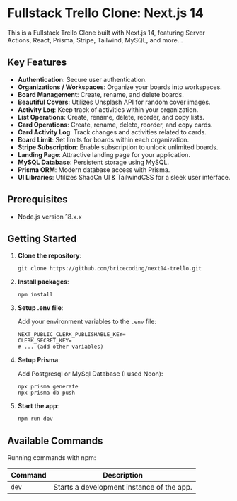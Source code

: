 # Fullstack Trello Clone: Next.js 14

This is a Fullstack Trello Clone built with Next.js 14, featuring Server Actions, React, Prisma, Stripe, Tailwind, MySQL, and more...

## Key Features

- **Authentication**: Secure user authentication.
- **Organizations / Workspaces**: Organize your boards into workspaces.
- **Board Management**: Create, rename, and delete boards.
- **Beautiful Covers**: Utilizes Unsplash API for random cover images.
- **Activity Log**: Keep track of activities within your organization.
- **List Operations**: Create, rename, delete, reorder, and copy lists.
- **Card Operations**: Create, rename, delete, reorder, and copy cards.
- **Card Activity Log**: Track changes and activities related to cards.
- **Board Limit**: Set limits for boards within each organization.
- **Stripe Subscription**: Enable subscription to unlock unlimited boards.
- **Landing Page**: Attractive landing page for your application.
- **MySQL Database**: Persistent storage using MySQL.
- **Prisma ORM**: Modern database access with Prisma.
- **UI Libraries**: Utilizes ShadCn UI & TailwindCSS for a sleek user interface.

## Prerequisites

- Node.js version 18.x.x

## Getting Started

1. **Clone the repository**:

   ```shell
   git clone https://github.com/bricecoding/next14-trello.git
   ```

2. **Install packages**:

   ```shell
   npm install
   ```

3. **Setup .env file**:

   Add your environment variables to the `.env` file:

   ```shell
   NEXT_PUBLIC_CLERK_PUBLISHABLE_KEY=
   CLERK_SECRET_KEY=
   # ... (add other variables)
   ```

4. **Setup Prisma**:

   Add Postgresql or MySql Database (I used Neon):

   ```shell
   npx prisma generate
   npx prisma db push
   ```

5. **Start the app**:

   ```shell
   npm run dev
   ```

## Available Commands

Running commands with npm:

| Command | Description                               |
| ------- | ----------------------------------------- |
| `dev`   | Starts a development instance of the app. |
